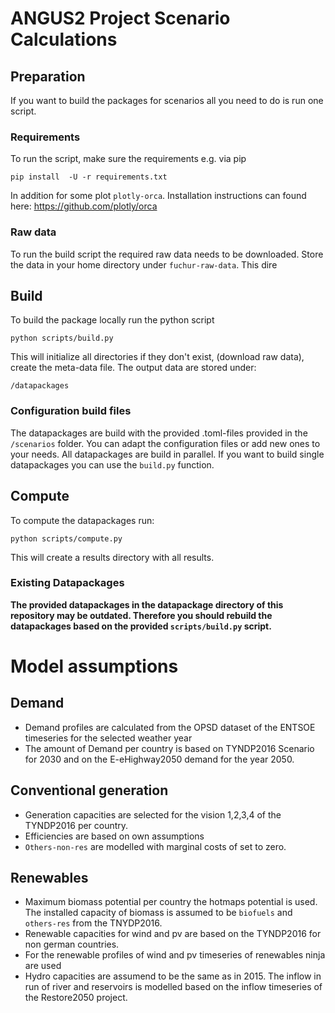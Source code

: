 # ANGUS2 Project Scenario Calculations

## Preparation

If you want to build the packages for scenarios all you need to do is run one
script.

### Requirements

To run the script, make sure the requirements e.g. via pip

    pip install  -U -r requirements.txt

In addition for some plot `plotly-orca`. Installation instructions can 
found here: https://github.com/plotly/orca

### Raw data

To run the build script the required raw data needs to be downloaded. Store the
data in your home directory under `fuchur-raw-data`. This dire


## Build

To build the package locally run the python script

    python scripts/build.py

This will initialize all directories if they don't exist, (download raw data),
create the meta-data file. The output data are stored under:

    /datapackages

### Configuration build files

The datapackages are build with the provided .toml-files provided in the
`/scenarios` folder. You can adapt the configuration files or add new ones to
your needs. All datapackages are build in parallel. If you want to build single
datapackages you can use the `build.py` function.


## Compute

To compute the datapackages run:

    python scripts/compute.py

  This will create a results directory with all results.

### Existing Datapackages

**The provided datapackages in the datapackage directory of this repository
may be outdated. Therefore you should rebuild the datapackages based on the provided
`scripts/build.py` script.**

# Model assumptions

## Demand

* Demand profiles are calculated from the OPSD dataset of the ENTSOE
timeseries for the selected weather year
* The amount of Demand per country is based on TYNDP2016 Scenario for 2030 and
on the E-eHighway2050 demand for the year 2050.

## Conventional generation

* Generation capacities are selected for the vision 1,2,3,4 of the
TYNDP2016 per country.
* Efficiencies are based on own assumptions
* `Others-non-res` are modelled with marginal costs of set to zero.

## Renewables

* Maximum biomass potential per country the hotmaps potential is used. The
installed capacity of biomass is assumed to be `biofuels` and `others-res`
from the TNYDP2016.
* Renewable capacities for wind and pv are based on the TYNDP2016 for non german
countries.
* For the renewable profiles of wind and pv timeseries of renewables ninja are used
* Hydro capacities are assumend to be the same as in 2015. The inflow in run of river and
reservoirs is modelled based on the inflow timeseries of the Restore2050 project.  
